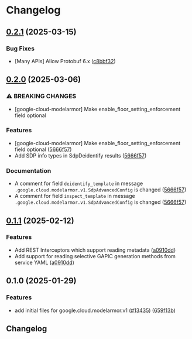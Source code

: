 # Changelog

## [0.2.1](https://github.com/googleapis/google-cloud-python/compare/google-cloud-modelarmor-v0.2.0...google-cloud-modelarmor-v0.2.1) (2025-03-15)


### Bug Fixes

* [Many APIs] Allow Protobuf 6.x ([c8bbf32](https://github.com/googleapis/google-cloud-python/commit/c8bbf32606e790b559b261bf96700c76b6e2bfce))

## [0.2.0](https://github.com/googleapis/google-cloud-python/compare/google-cloud-modelarmor-v0.1.1...google-cloud-modelarmor-v0.2.0) (2025-03-06)


### ⚠ BREAKING CHANGES

* [google-cloud-modelarmor] Make enable_floor_setting_enforcement field optional

### Features

* [google-cloud-modelarmor] Make enable_floor_setting_enforcement field optional ([5666f57](https://github.com/googleapis/google-cloud-python/commit/5666f57ec39204adf97327be5c9c7a8131511cc8))
* Add SDP info types in SdpDeidentify results ([5666f57](https://github.com/googleapis/google-cloud-python/commit/5666f57ec39204adf97327be5c9c7a8131511cc8))


### Documentation

* A comment for field `deidentify_template` in message `.google.cloud.modelarmor.v1.SdpAdvancedConfig` is changed ([5666f57](https://github.com/googleapis/google-cloud-python/commit/5666f57ec39204adf97327be5c9c7a8131511cc8))
* A comment for field `inspect_template` in message `.google.cloud.modelarmor.v1.SdpAdvancedConfig` is changed ([5666f57](https://github.com/googleapis/google-cloud-python/commit/5666f57ec39204adf97327be5c9c7a8131511cc8))

## [0.1.1](https://github.com/googleapis/google-cloud-python/compare/google-cloud-modelarmor-v0.1.0...google-cloud-modelarmor-v0.1.1) (2025-02-12)


### Features

* Add REST Interceptors which support reading metadata ([a0910dd](https://github.com/googleapis/google-cloud-python/commit/a0910dd51541d238bc5fcf10159066ddfd928579))
* Add support for reading selective GAPIC generation methods from service YAML ([a0910dd](https://github.com/googleapis/google-cloud-python/commit/a0910dd51541d238bc5fcf10159066ddfd928579))

## 0.1.0 (2025-01-29)


### Features

* add initial files for google.cloud.modelarmor.v1 ([#13435](https://github.com/googleapis/google-cloud-python/issues/13435)) ([659f13b](https://github.com/googleapis/google-cloud-python/commit/659f13b2b1acacb20869663696860f63dcbbdf2f))

## Changelog
